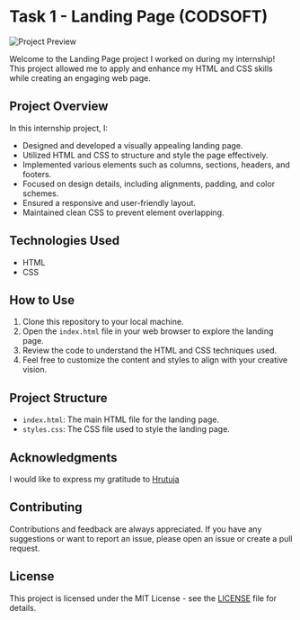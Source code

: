 # Task 1 - Landing Page (CODSOFT)

![Project Preview](screenshot.png)

Welcome to the Landing Page project I worked on during my internship! This project allowed me to apply and enhance my HTML and CSS skills while creating an engaging web page.

## Project Overview

In this internship project, I:

- Designed and developed a visually appealing landing page.
- Utilized HTML and CSS to structure and style the page effectively.
- Implemented various elements such as columns, sections, headers, and footers.
- Focused on design details, including alignments, padding, and color schemes.
- Ensured a responsive and user-friendly layout.
- Maintained clean CSS to prevent element overlapping.

## Technologies Used

- HTML
- CSS

## How to Use

1. Clone this repository to your local machine.
2. Open the `index.html` file in your web browser to explore the landing page.
3. Review the code to understand the HTML and CSS techniques used.
4. Feel free to customize the content and styles to align with your creative vision.

## Project Structure

- `index.html`: The main HTML file for the landing page.
- `styles.css`: The CSS file used to style the landing page.

## Acknowledgments

I would like to express my gratitude to [Hrutuja](https://github.com/brahmankarhrutuja)

## Contributing

Contributions and feedback are always appreciated. If you have any suggestions or want to report an issue, please open an issue or create a pull request.

## License

This project is licensed under the MIT License - see the [LICENSE](LICENSE) file for details.
